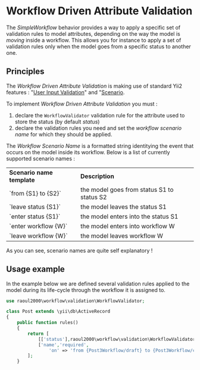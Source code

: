 # Workflow Driven Attribute Validation

The *SimpleWorkflow* behavior provides a way to apply a specific set of validation rules to model attributes, depending on the 
way the model is *moving* inside a workflow. This allows you for instance to apply a set of validation rules only when the model 
goes from a specific status to another one.

## Principles

The *Workflow Driven Attribute Validation* is making use of standard Yii2 features : "[User Input Validation](http://www.yiiframework.com/doc-2.0/guide-input-validation.html)"
and "[Scenario](http://www.yiiframework.com/doc-2.0/guide-structure-models.html#scenarios).


To implement *Workflow Driven Attribute Validation* you must :

1. declare the `WorkflowValidator` validation rule for the attribute used to store the status (by default *status*)
2. declare the validation rules you need and set the *workflow scenario name* for which they should be applied.

The *Workflow Scenario Name* is a formatted string identitying the event that occurs on the model inside its workflow.
Below is a list of currently supported scenario names :

<table width="100%">
	<tr>
		<td><b>Scenario name template</b></td>
		<td><b>Description</b></td>
	</tr>
	<tr>
		<td>`from {S1} to {S2}`</td>
		<td>the model goes from status S1 to status S2</td>
	</tr>
	<tr>
		<td>`leave status {S1}`</td>
		<td>the model leaves the status S1</td>
	</tr>
	<tr>
		<td>`enter status {S1}`</td>
		<td>the model enters into the status S1</td>
	</tr>
	<tr>
		<td>`enter workflow {W}`</td>
		<td>the model enters into workflow W</td>
	</tr>
	<tr>
		<td>`leave workflow {W}`</td>
		<td>the model leaves workflow W</td>
	</tr>
</table>

As you can see, scenario names are quite self explanatory !

## Usage example

In the example below we are defined several validation rules applied to the model during its life-cycle through the workflow 
it is assigned to.

```php
use raoul2000\workflow\validation\WorkflowValidator;

class Post extends \yii\db\ActiveRecord
{
    public function rules()
    {
        return [
        	[['status'],raoul2000\workflow\validation\WorkflowValidator::className()],
        	['name','required',
        		'on' => 'from {Post3Workflow/draft} to {Post3Workflow/correction}'],        	
        ];
    }	
```






